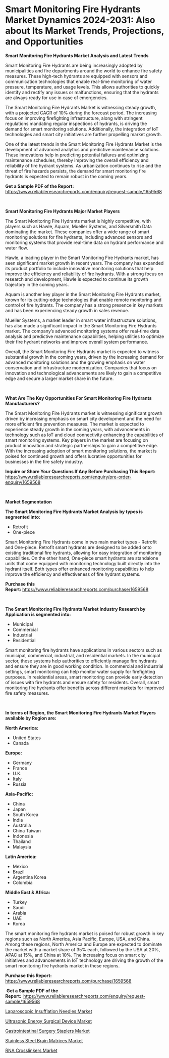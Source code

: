 <p><h1>Smart Monitoring Fire Hydrants Market Dynamics 2024-2031: Also about Its Market Trends, Projections, and Opportunities</h1></p><p><strong>Smart Monitoring Fire Hydrants Market Analysis and Latest Trends</strong></p>
<p><p>Smart Monitoring Fire Hydrants are being increasingly adopted by municipalities and fire departments around the world to enhance fire safety measures. These high-tech hydrants are equipped with sensors and communication technologies that enable real-time monitoring of water pressure, temperature, and usage levels. This allows authorities to quickly identify and rectify any issues or malfunctions, ensuring that the hydrants are always ready for use in case of emergencies.</p><p>The Smart Monitoring Fire Hydrants Market is witnessing steady growth, with a projected CAGR of 10% during the forecast period. The increasing focus on improving firefighting infrastructure, along with stringent regulations mandating regular inspections of hydrants, is driving the demand for smart monitoring solutions. Additionally, the integration of IoT technologies and smart city initiatives are further propelling market growth.</p><p>One of the latest trends in the Smart Monitoring Fire Hydrants Market is the development of advanced analytics and predictive maintenance solutions. These innovations help in predicting potential failures and optimizing maintenance schedules, thereby improving the overall efficiency and reliability of fire hydrant systems. As urbanization continues to rise and the threat of fire hazards persists, the demand for smart monitoring fire hydrants is expected to remain robust in the coming years.</p></p>
<p><strong>Get a Sample PDF of the Report:&nbsp;</strong> <a href="https://www.reliableresearchreports.com/enquiry/request-sample/1659568">https://www.reliableresearchreports.com/enquiry/request-sample/1659568</a></p>
<p>&nbsp;</p>
<p><strong>Smart Monitoring Fire Hydrants Major Market Players</strong></p>
<p><p>The Smart Monitoring Fire Hydrants market is highly competitive, with players such as Hawle, Aquam, Mueller Systems, and Silversmith Data dominating the market. These companies offer a wide range of smart monitoring solutions for fire hydrants, including advanced sensors and monitoring systems that provide real-time data on hydrant performance and water flow.</p><p>Hawle, a leading player in the Smart Monitoring Fire Hydrants market, has seen significant market growth in recent years. The company has expanded its product portfolio to include innovative monitoring solutions that help improve the efficiency and reliability of fire hydrants. With a strong focus on research and development, Hawle is expected to continue its growth trajectory in the coming years.</p><p>Aquam is another key player in the Smart Monitoring Fire Hydrants market, known for its cutting-edge technologies that enable remote monitoring and control of fire hydrants. The company has a strong presence in key markets and has been experiencing steady growth in sales revenue.</p><p>Mueller Systems, a market leader in smart water infrastructure solutions, has also made a significant impact in the Smart Monitoring Fire Hydrants market. The company’s advanced monitoring systems offer real-time data analysis and predictive maintenance capabilities, helping utilities to optimize their fire hydrant networks and improve overall system performance.</p><p>Overall, the Smart Monitoring Fire Hydrants market is expected to witness substantial growth in the coming years, driven by the increasing demand for advanced monitoring solutions and the growing emphasis on water conservation and infrastructure modernization. Companies that focus on innovation and technological advancements are likely to gain a competitive edge and secure a larger market share in the future.</p></p>
<p>&nbsp;</p>
<p><strong>What Are The Key Opportunities For Smart Monitoring Fire Hydrants Manufacturers?</strong></p>
<p><p>The Smart Monitoring Fire Hydrants market is witnessing significant growth driven by increasing emphasis on smart city development and the need for more efficient fire prevention measures. The market is expected to experience steady growth in the coming years, with advancements in technology such as IoT and cloud connectivity enhancing the capabilities of smart monitoring systems. Key players in the market are focusing on product innovation and strategic partnerships to gain a competitive edge. With the increasing adoption of smart monitoring solutions, the market is poised for continued growth and offers lucrative opportunities for businesses in the fire safety industry.</p></p>
<p><strong>Inquire or Share Your Questions If Any Before Purchasing This Report:</strong> <a href="https://www.reliableresearchreports.com/enquiry/pre-order-enquiry/1659568">https://www.reliableresearchreports.com/enquiry/pre-order-enquiry/1659568</a></p>
<p>&nbsp;</p>
<p><strong>Market Segmentation</strong></p>
<p><strong>The Smart Monitoring Fire Hydrants Market Analysis by types is segmented into:</strong></p>
<p><ul><li>Retrofit</li><li>One-piece</li></ul></p>
<p><p>Smart Monitoring Fire Hydrants come in two main market types - Retrofit and One-piece. Retrofit smart hydrants are designed to be added onto existing traditional fire hydrants, allowing for easy integration of monitoring capabilities. On the other hand, One-piece smart hydrants are standalone units that come equipped with monitoring technology built directly into the hydrant itself. Both types offer enhanced monitoring capabilities to help improve the efficiency and effectiveness of fire hydrant systems.</p></p>
<p><strong>Purchase this Report:&nbsp;</strong><a href="https://www.reliableresearchreports.com/purchase/1659568">https://www.reliableresearchreports.com/purchase/1659568</a></p>
<p>&nbsp;</p>
<p><strong>The Smart Monitoring Fire Hydrants Market Industry Research by Application is segmented into:</strong></p>
<p><ul><li>Municipal</li><li>Commercial</li><li>Industrial</li><li>Residential</li></ul></p>
<p><p>Smart monitoring fire hydrants have applications in various sectors such as municipal, commercial, industrial, and residential markets. In the municipal sector, these systems help authorities to efficiently manage fire hydrants and ensure they are in good working condition. In commercial and industrial settings, smart monitoring can help monitor water supply for firefighting purposes. In residential areas, smart monitoring can provide early detection of issues with fire hydrants and ensure safety for residents. Overall, smart monitoring fire hydrants offer benefits across different markets for improved fire safety measures.</p></p>
<p>&nbsp;</p>
<p><strong>In terms of Region, the Smart Monitoring Fire Hydrants Market Players available by Region are:</strong></p>
<p>
    <p> <strong> North America: </strong>
        <ul>
            <li>United States</li>
            <li>Canada</li>
        </ul>
        </p> 
    <p> <strong> Europe: </strong>
        <ul>
            <li>Germany</li>
            <li>France</li>
            <li>U.K.</li>
            <li>Italy</li>
            <li>Russia</li>
        </ul>
        </p> 
    <p> <strong> Asia-Pacific: </strong>
        <ul>
            <li>China</li>
            <li>Japan</li>
            <li>South Korea</li>
            <li>India</li>
            <li>Australia</li>
            <li>China Taiwan</li>
            <li>Indonesia</li>
            <li>Thailand</li>
            <li>Malaysia</li>
        </ul>
        </p> 
    <p> <strong> Latin America: </strong>
        <ul>
            <li>Mexico</li>
            <li>Brazil</li>
            <li>Argentina Korea</li>
            <li>Colombia</li>
        </ul>
        </p> 
    <p> <strong> Middle East & Africa: </strong>
        <ul>
            <li>Turkey</li>
            <li>Saudi</li>
            <li>Arabia</li>
            <li>UAE</li>
            <li>Korea</li>
        </ul>
    </p>
    </p>
<p><p>The smart monitoring fire hydrants market is poised for robust growth in key regions such as North America, Asia Pacific, Europe, USA, and China. Among these regions, North America and Europe are expected to dominate the market with a market share of 35% each, followed by the USA at 20%, APAC at 15%, and China at 10%. The increasing focus on smart city initiatives and advancements in IoT technology are driving the growth of the smart monitoring fire hydrants market in these regions.</p></p>
<p><strong>Purchase this Report: </strong><a href="https://www.reliableresearchreports.com/purchase/1659568">https://www.reliableresearchreports.com/purchase/1659568</a></p>
<p>&nbsp;<strong>Get a Sample PDF of the Report:&nbsp;&nbsp;</strong><a href="https://www.reliableresearchreports.com/enquiry/request-sample/1659568">https://www.reliableresearchreports.com/enquiry/request-sample/1659568</a></p>
<p><strong></strong></p>
<p><p><a href="https://medium.com/@kathrynlynch04/laparoscopic-insufflation-needles-market-share-evolution-and-market-growth-trends-2024-2031-7fa1b3d04631">Laparoscopic Insufflation Needles Market</a></p><p><a href="https://medium.com/@kathrynlynch04/ultrasonic-energy-surgical-device-market-trends-forecast-and-competitive-analysis-to-2031-41f1d0b36874">Ultrasonic Energy Surgical Device Market</a></p><p><a href="https://medium.com/@kathrynlynch04/gastrointestinal-surgery-staplers-market-insight-market-trends-growth-forecasted-from-2024-to-b130f3051bb6">Gastrointestinal Surgery Staplers Market</a></p><p><a href="https://medium.com/@kathrynlynch04/stainless-steel-brain-matrices-market-size-cagr-trends-2024-2030-428fbf75f5fe">Stainless Steel Brain Matrices Market</a></p><p><a href="https://medium.com/p/18af0df4cc73/edit">RNA Crosslinkers Market</a></p></p>